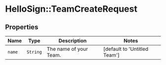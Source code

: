 # HelloSign::TeamCreateRequest



## Properties

| Name | Type | Description | Notes |
| ---- | ---- | ----------- | ----- |
| `name` | ```String``` |  The name of your Team.  |  [default to 'Untitled Team'] |

